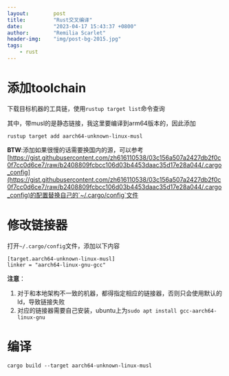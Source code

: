 ```yaml
---
layout:        post
title:         "Rust交叉编译"
date:          "2023-04-17 15:43:37 +0800"
author:        "Remilia Scarlet"
header-img:    "img/post-bg-2015.jpg"
tags:
    - rust
---
```



# 添加toolchain #

下载目标机器的工具链，使用`rustup target list`命令查询

其中，带musl的是静态链接，我这里要编译到arm64版本的，因此添加

    rustup target add aarch64-unknown-linux-musl

**BTW**:添加如果很慢的话需要换国内的源，可以参考[https://gist.githubusercontent.com/zh616110538/03c156a507a2427db2f0c0f7cc0d6ce7/raw/b2408809fcbcc106d03b4453daac35d17e28a044/.cargo_config](https://gist.githubusercontent.com/zh616110538/03c156a507a2427db2f0c0f7cc0d6ce7/raw/b2408809fcbcc106d03b4453daac35d17e28a044/.cargo_config)的配置替换自己的`~/.cargo/config`文件

# 修改链接器 #

打开`~/.cargo/config`文件，添加以下内容

    [target.aarch64-unknown-linux-musl]
    linker = "aarch64-linux-gnu-gcc"


**注意**：
1. 对于和本地架构不一致的机器，都得指定相应的链接器，否则只会使用默认的ld，导致链接失败
2. 对应的链接器需要自己安装，ubuntu上为`sudo apt install gcc-aarch64-linux-gnu`


# 编译 #

    cargo build --target aarch64-unknown-linux-musl

